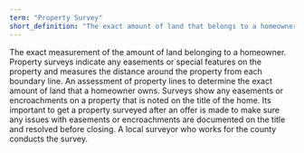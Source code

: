 ```yaml
---
term: "Property Survey"
short_definition: "The exact amount of land that belongs to a homeowner. Property surveys are measured by surveyors and include the amount of land within property lines."
---
```

The exact measurement of the amount of land belonging to a homeowner. Property surveys indicate any easements or special features on the property and measures the distance around the property from each boundary line.
An assessment of property lines to determine the exact amount of land that a homeowner owns. Surveys show any easements or encroachments on a property that is noted on the title of the home. Its important to get a property surveyed after an offer is made to make sure any issues with easements or encroachments are documented on the title and resolved before closing. A local surveyor who works for the county conducts the survey.
